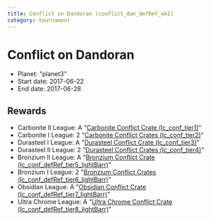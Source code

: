 ```yaml
---
title: Conflict on Dandoran (conflict_dan_defRef_wk1)
category: tournament
---
```

# Conflict on Dandoran

  * Planet: "planet3"
  * Start date: 2017-06-22
  * End date: 2017-06-28

## Rewards

  * Carbonite II League: A "[Carbonite Conflict Crate (lc_conf_tier1)](lc_conf_tier1.html)"
  * Carbonite I League: 2 "[Carbonite Conflict Crates (lc_conf_tier2)](lc_conf_tier2.html)"
  * Durasteel I League: A "[Durasteel Conflict Crate (lc_conf_tier3)](lc_conf_tier3.html)"
  * Durasteel II League: 2 "[Durasteel Conflict Crates (lc_conf_tier4)](lc_conf_tier4.html)"
  * Bronzium II League: A "[Bronzium Conflict Crate (lc_conf_defRef_tier5_lightBarr)](lc_conf_defRef_tier5_lightBarr.html)"
  * Bronzium I League: 2 "[Bronzium Conflict Crates (lc_conf_defRef_tier6_lightBarr)](lc_conf_defRef_tier6_lightBarr.html)"
  * Obsidian League: A "[Obsidian Conflict Crate (lc_conf_defRef_tier7_lightBarr)](lc_conf_defRef_tier7_lightBarr.html)"
  * Ultra Chrome League: A "[Ultra Chrome Conflict Crate (lc_conf_defRef_tier8_lightBarr)](lc_conf_defRef_tier8_lightBarr.html)"
